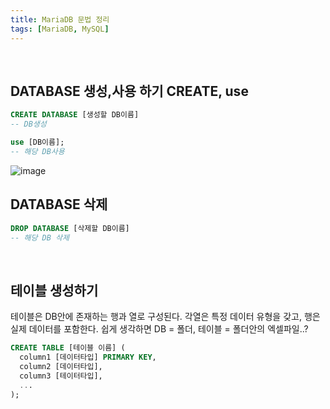```yaml
---
title: MariaDB 문법 정리
tags: [MariaDB, MySQL]
---
```



<br />

## DATABASE 생성,사용 하기 CREATE, use

```sql
CREATE DATABASE [생성할 DB이름]
-- DB생성

use [DB이름];
-- 해당 DB사용
```
![image](https://github.com/user-attachments/assets/e5b1a06d-bc8a-48eb-bcc3-280916f68e0b)


## DATABASE 삭제

```sql
DROP DATABASE [삭제할 DB이름]
-- 해당 DB 삭제

```

<br />

## 테이블 생성하기

 테이블은 DB안에 존재하는 행과 열로 구성된다. 각열은 특정 데이터 유형을 갖고, 행은 실제 데이터를 포함한다.
 쉽게 생각하면 DB = 폴더, 테이블 = 폴더안의 엑셀파일..?

```sql
CREATE TABLE [테이블 이름] (
  column1 [데이터타입] PRIMARY KEY,
  column2 [데이터타입],
  column3 [테이터타입],
  ...
);
```

